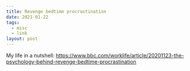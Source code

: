 ```yaml
---
title: Revenge bedtime procrastination
date: 2021-01-22
tags:
  - misc
  - link
layout: post
---
```


My life in a nutshell: https://www.bbc.com/worklife/article/20201123-the-psychology-behind-revenge-bedtime-procrastination
